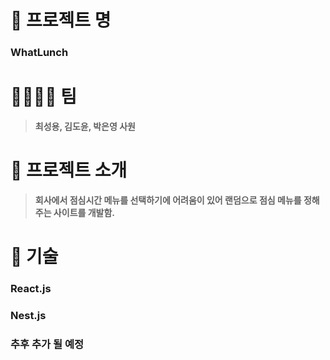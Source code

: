 # 🎫 프로젝트 명 
### **WhatLunch**

# 👨‍👨‍👧‍👦 팀
> **최성용, 김도윤, 박은영 사원**
# 📝 프로젝트 소개
> **회사에서 점심시간 메뉴를 선택하기에 어려움이 있어 랜덤으로 점심 메뉴를 정해주는 사이트를 개발함.**
# 🔧 기술
### React.js
### Nest.js
### 추후 추가 될 예정

